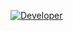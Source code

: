 [![Developer](https://skillicons.dev/icons?i=aws,py,mysql,js,html,css,wasm)](https://skillicons.dev)
